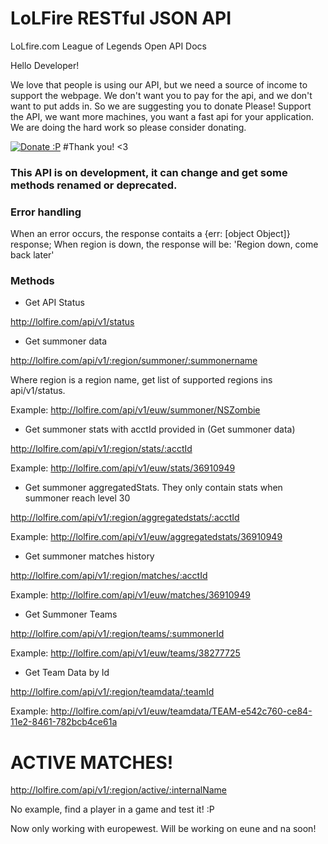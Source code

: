 LoLFire RESTful JSON API
===========

LoLfire.com League of Legends Open API Docs

Hello Developer!

We love that people is using our API, but we need a source of income to support the webpage. We don't want you to pay for the api, and we don't want to put adds in. So we are suggesting you to donate
Please! Support the API, we want more machines, you want a fast api for your application.
We are doing the hard work so please consider donating.


[![Donate :P](https://www.paypalobjects.com/es_ES/ES/i/btn/btn_donate_LG.gif)](https://www.paypal.com/cgi-bin/webscr?cmd=_s-xclick&hosted_button_id=YAZ274WXMFDY6)
#Thank you! <3


### This API is on development, it can change and get some methods renamed or deprecated.

### Error handling

When an error occurs, the response contaits a {err: [object Object]} response;
When region is down, the response will be: 'Region down, come back later'

### Methods

- Get API Status

http://lolfire.com/api/v1/status

- Get summoner data

http://lolfire.com/api/v1/:region/summoner/:summonername

Where region is a region name, get list of supported regions ins api/v1/status.

Example: http://lolfire.com/api/v1/euw/summoner/NSZombie

- Get summoner stats with acctId provided in (Get summoner data)

http://lolfire.com/api/v1/:region/stats/:acctId

Example: http://lolfire.com/api/v1/euw/stats/36910949

- Get summoner aggregatedStats. They only contain stats when summoner reach level 30

http://lolfire.com/api/v1/:region/aggregatedstats/:acctId

Example: http://lolfire.com/api/v1/euw/aggregatedstats/36910949

- Get summoner matches history

http://lolfire.com/api/v1/:region/matches/:acctId

Example: http://lolfire.com/api/v1/euw/matches/36910949

- Get Summoner Teams

http://lolfire.com/api/v1/:region/teams/:summonerId

Example: http://lolfire.com/api/v1/euw/teams/38277725

- Get Team Data by Id

http://lolfire.com/api/v1/:region/teamdata/:teamId

Example: http://lolfire.com/api/v1/euw/teamdata/TEAM-e542c760-ce84-11e2-8461-782bcb4ce61a

# ACTIVE MATCHES!

http://lolfire.com/api/v1/:region/active/:internalName

No example, find a player in a game and test it! :P

Now only working with europewest. Will be working on eune and na soon!
